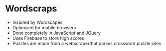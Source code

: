 # Wordscraps

- Inspired by Wordscapes
- Optimized for mobile browsers
- Done completely in JavaScript and JQuery
- Uses Firebase to store high scores
- Puzzles are made from a webscraperthat parses crossword puzzle sites
